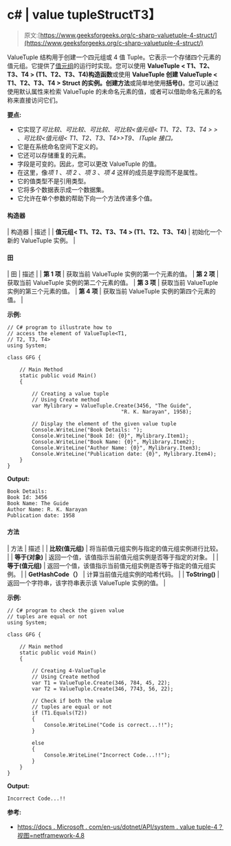 # c# | value tuple<t1>Struct</t1>T3】

> 原文:[https://www.geeksforgeeks.org/c-sharp-valuetuple-4-struct/](https://www.geeksforgeeks.org/c-sharp-valuetuple-4-struct/)

ValueTuple <t1>结构用于创建一个四元组或 4 值 Tuple。它表示一个存储四个元素的值元组。它提供了[值元组](https://www.geeksforgeeks.org/valuetuple-in-c-sharp/)的运行时实现。您可以使用 **ValueTuple < T1、T2、T3、T4 > (T1、T2、T3、T4)构造函数**或使用 **ValueTuple 创建 ValueTuple < T1、T2、T3、T4 > Struct 的实例。创建方法**或简单地使用**括号()**。您可以通过使用默认属性来检索 ValueTuple 的未命名元素的值，或者可以借助命名元素的名称来直接访问它们。</t1>

**要点:**

*   它实现了*可比较*、*可比较*、*可比较*、*可比较<值元组< T1、T2、T3、T4 > >* 、*可比较<值元组< T1、T2、T3、T4>>T9、 *ITuple* 接口。*
*   它是在系统命名空间下定义的。
*   它还可以存储重复的元素。
*   字段是可变的。因此，您可以更改 ValueTuple <t1>的值。</t1>
*   在这里，像*项 1* 、*项 2* 、*项 3* 、*项 4* 这样的成员是字段而不是属性。
*   它的值类型不是引用类型。
*   它将多个数据表示成一个数据集。
*   它允许在单个参数的帮助下向一个方法传递多个值。

#### 构造器

| 构造器 | 描述 |
| **值元组< T1、T2、T3、T4 > (T1、T2、T3、T4)** | 初始化一个新的 ValueTuple <t1 t2="" t3="" t4="">实例。</t1> |

#### 田

| 田 | 描述 |
| **第 1 项** | 获取当前 ValueTuple <t1 t2="" t3="" t4="">实例的第一个元素的值。</t1> | **第 2 项** | 获取当前 ValueTuple <t1 t2="" t3="" t4="">实例的第二个元素的值。</t1> | **第 3 项** | 获取当前 ValueTuple <t1 t2="" t3="" t4="">实例的第三个元素的值。</t1> | **第 4 项** | 获取当前 ValueTuple <t1 t2="" t3="" t4="">实例的第四个元素的值。</t1> |

**示例:**

```
// C# program to illustrate how to
// access the element of ValueTuple<T1,
// T2, T3, T4>
using System;

class GFG {

    // Main Method
    static public void Main()
    {

        // Creating a value tuple
        // Using Create method
        var Mylibrary = ValueTuple.Create(3456, "The Guide",
                                     "R. K. Narayan", 1958);

        // Display the element of the given value tuple
        Console.WriteLine("Book Details: ");
        Console.WriteLine("Book Id: {0}", Mylibrary.Item1);
        Console.WriteLine("Book Name: {0}", Mylibrary.Item2);
        Console.WriteLine("Author Name: {0}", Mylibrary.Item3);
        Console.WriteLine("Publication date: {0}", Mylibrary.Item4);
    }
}
```

**Output:**

```
Book Details: 
Book Id: 3456
Book Name: The Guide
Author Name: R. K. Narayan
Publication date: 1958

```

#### 方法

| 方法 | 描述 |
| **比较(值元组)** | 将当前值元组<t1 t2="" t3="" t4="">实例与指定的值元组<t1 t2="" t3="" t4="">实例进行比较。</t1></t1> |
| **等于(对象)** | 返回一个值，该值指示当前值元组<t1 t2="" t3="" t4="">实例是否等于指定的对象。</t1> |
| **等于(值元组)** | 返回一个值，该值指示当前值元组<t1 t2="" t3="" t4="">实例是否等于指定的值元组<t1 t2="" t3="" t4="">实例。</t1></t1> |
| **GetHashCode（）** | 计算当前值元组<t1 t2="" t3="" t4="">实例的哈希代码。</t1> |
| **ToString()** | 返回一个字符串，该字符串表示该 ValueTuple <t1 t2="" t3="" t4="">实例的值。</t1>  |

**示例:**

```
// C# program to check the given value
// tuples are equal or not
using System;

class GFG {

    // Main method
    static public void Main()
    {

        // Creating 4-ValueTuple
        // Using Create method
        var T1 = ValueTuple.Create(346, 784, 45, 22);
        var T2 = ValueTuple.Create(346, 7743, 56, 22);

        // Check if both the value
        // tuples are equal or not
        if (T1.Equals(T2)) 
        {
            Console.WriteLine("Code is correct...!!");
        }

        else 
        {
            Console.WriteLine("Incorrect Code...!!");
        }
    }
}
```

**Output:**

```
Incorrect Code...!!

```

**参考:**

*   [https://docs . Microsoft . com/en-us/dotnet/API/system . value tuple-4？视图=netframework-4.8](https://docs.microsoft.com/en-us/dotnet/api/system.valuetuple-4?view=netframework-4.8)